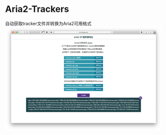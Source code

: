 # Aria2-Trackers
自动获取tracker文件并转换为Aria2可用格式
![示例图片加载失败](https://raw.githubusercontent.com/SuperNG6/pic/master/pic/Xnip2019-05-12_21-50-35.png)
